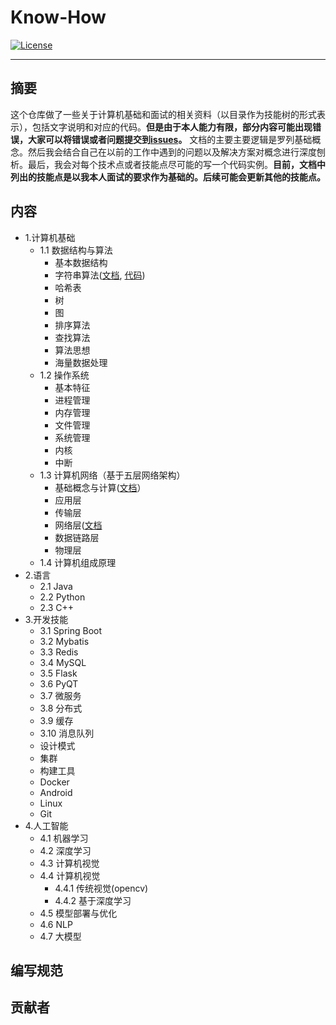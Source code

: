 # Know-How

<p align="lift">
  <a href="https://opensource.org/licenses/MIT"><img src="https://img.shields.io/badge/License-MIT-4caf50.svg" alt="License"></a>
</a>
</p>

---

## 摘要

这个仓库做了一些关于计算机基础和面试的相关资料（以目录作为技能树的形式表示），包括文字说明和对应的代码。**但是由于本人能力有限，部分内容可能出现错误，大家可以将错误或者问题提交到[issues](https://github.com/lizhunan/know-how/issues)。** 文档的主要主要逻辑是罗列基础概念。然后我会结合自己在以前的工作中遇到的问题以及解决方案对概念进行深度刨析。最后，我会对每个技术点或者技能点尽可能的写一个代码实例。**目前，文档中列出的技能点是以我本人面试的要求作为基础的。后续可能会更新其他的技能点。**

## 内容

- 1.计算机基础
    - 1.1 数据结构与算法
        - 基本数据结构
        - 字符串算法([文档](docs/1/1.1/string_alg.md), [代码](code/1/1.1/string_alg/string_alg.cpp))
        - 哈希表
        - 树
        - 图
        - 排序算法
        - 查找算法
        - 算法思想
        - 海量数据处理
    - 1.2 操作系统
        - 基本特征
        - 进程管理
        - 内存管理
        - 文件管理
        - 系统管理
        - 内核
        - 中断
    - 1.3 计算机网络（基于五层网络架构）
        - 基础概念与计算([文档](docs/1/1.3/overview.md)）
        - 应用层
        - 传输层
        - 网络层([文档](docs/1/1.3/overview.md)
        - 数据链路层
        - 物理层
    - 1.4 计算机组成原理
- 2.语言
    - 2.1 Java
    - 2.2 Python
    - 2.3 C++
- 3.开发技能
    - 3.1 Spring Boot
    - 3.2 Mybatis
    - 3.3 Redis
    - 3.4 MySQL
    - 3.5 Flask
    - 3.6 PyQT
    - 3.7 微服务
	- 3.8 分布式
	- 3.9 缓存
	- 3.10 消息队列
	- 设计模式
	- 集群
	- 构建工具
	- Docker
	- Android
	- Linux
	- Git
- 4.人工智能
    - 4.1 机器学习
    - 4.2 深度学习
    - 4.3 计算机视觉
    - 4.4 计算机视觉
        - 4.4.1 传统视觉(opencv)
        - 4.4.2 基于深度学习
    - 4.5 模型部署与优化
    - 4.6 NLP
    - 4.7 大模型

## 编写规范

## 贡献者
